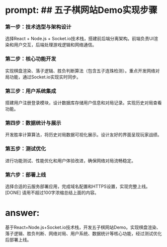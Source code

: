 # prompt: ## 五子棋网站Demo实现步骤

### 第一步：技术选型与架构设计
选择React + Node.js + Socket.io技术栈，搭建前后端分离架构。前端负责UI渲染和用户交互，后端处理游戏逻辑和网络通信。

### 第二步：核心功能开发
实现棋盘渲染、落子逻辑、胜负判断算法（包含五子连珠检测）。重点开发网络对局功能，通过Socket.io实现实时同步。

### 第三步：用户系统集成
搭建用户注册登录模块，设计数据库存储用户信息和对局记录。实现历史对局查看功能。

### 第四步：数据统计与展示
开发胜率计算算法，将历史对局数据可视化展示。设计友好的界面呈现玩家战绩。

### 第五步：测试优化
进行功能测试、性能优化和用户体验改进，确保网络对局流畅稳定。

### 第六步：部署上线
选择合适的云服务部署应用，完成域名配置和HTTPS设置，实现完整上线。[DONE]
请用不超过100字浓缩总结上面的内容。
# answer: 
 基于React+Node.js+Socket.io技术栈，开发五子棋网站Demo。实现棋盘渲染、落子逻辑、胜负判断、网络对局、用户系统、数据统计等核心功能，经过测试优化后部署上线。
